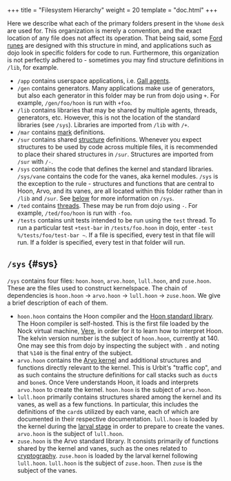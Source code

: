 +++
title = "Filesystem Hierarchy"
weight = 20
template = "doc.html"
+++

Here we describe what each of the primary folders present in the `%home` `desk`
are used for. This organization is merely a convention, and the exact location
of any file does not affect its operation. That being said, some [Ford
runes](@/docs/arvo/ford/ford.md) are designed with this structure in mind, and
applications such as dojo look in specific folders for code to run. Furthermore,
this organization is not perfectly adhered to - sometimes you may find structure
definitions in `/lib`, for example.

 - `/app` contains userspace applications, i.e. [Gall
   agents](@/docs/userspace/gall/gall.md).
 - `/gen` contains generators. Many applications make use of generators, but
   also each generator in this folder may be run from dojo using `+`. For
   example, `/gen/foo/hoon` is run with `+foo`.
 - `/lib` contains libraries that may be shared by multiple agents, threads,
   generators, etc. However, this is not the location of the standard libraries
   (see `/sys`). Libraries are imported from `/lib` with `/+`.
 - `/mar` contains [mark](@/docs/arvo/clay/architecture.md#marks) definitions.
 - `/sur` contains shared [structure](@/docs/hoon/reference/rune.md) definitions.
   Whenever you expect structures to be used by code across multiple files, it
   is recommended to place their shared structures in `/sur`. Structures are
   imported from `/sur` with `/-`.
 - `/sys` contains the code that defines the kernel and standard libraries.
   `/sys/vane` contains the code for the vanes, aka kernel modules. `/sys` is
   the exception to the rule - structures and functions that are central to
   Hoon, Arvo, and its vanes, are all located within this folder rather than in
   `/lib` and `/sur`. See [below](#sys) for more information on `/sys`.
 - `/ted` contains [threads](@/docs/userspace/threads/overview.md). These may be
   run from dojo using `-`. For example, `/ted/foo/hoon` is run with `-foo`.
 - `/tests` contains unit tests intended to be run using the `test` thread. To
   run a particular test `+test-bar` in `/tests/foo.hoon` in dojo, enter `-test
   %/tests/foo/test-bar ~`. If a file is specified, every test in that file will
   run. If a folder is specified, every test in that folder will run.
   
   
## `/sys` {#sys}

`/sys` contains four files: `hoon.hoon`, `arvo.hoon`, `lull.hoon`, and
`zuse.hoon`. These are the files used to construct kernelspace. The chain of
dependencies is `hoon.hoon` -> `arvo.hoon` -> `lull.hoon` -> `zuse.hoon`. We
give a brief description of each of them.
 - `hoon.hoon` contains the Hoon compiler and the [Hoon standard
   library](@/docs/hoon/reference/stdlib/table-of-contents.md). The Hoon
   compiler is self-hosted. This is the first file loaded by the Nock virtual
   machine, [Vere](@/docs/vere/runtime.md), in order for it to learn how to
   interpret Hoon. The kelvin version number is the subject of `hoon.hoon`,
   currently at 140. One may see this from dojo by inspecting the subject with
   `.` and noting that `%140` is the final entry of the subject.
 - `arvo.hoon` contains the [Arvo kernel](@/docs/arvo/overview.md) and
   additional structures and functions directly relevant to the kernel. This is
   Urbit's "traffic cop", and as such contains the structure definitions for
   call stacks such as `duct`s and `bone`s. Once Vere understands Hoon, it loads
   and interprets `arvo.hoon` to create the kernel. `hoon.hoon` is the subject
   of `arvo.hoon`.
 - `lull.hoon` primarily contains structures shared among the kernel and its
   vanes, as well as a few functions. In particular, this includes the
   definitions of the `card`s utilized by each vane, each of which are
   documented in their respective documentation. `lull.hoon` is loaded by the
   kernel during the [larval stage](@/docs/arvo/overview.md#larval-stage-core)
   in order to prepare to create the vanes. `arvo.hoon` is the subject of `lull.hoon`.
 - `zuse.hoon` is the Arvo standard library. It consists primarily of functions
   shared by the kernel and vanes, such as the ones related to
   [cryptography](@/docs/arvo/reference/cryptography.md). `zuse.hoon` is loaded
   by the larval kernel following `lull.hoon`. `lull.hoon` is the subject of
   `zuse.hoon`. Then `zuse` is the subject of the vanes.
   
